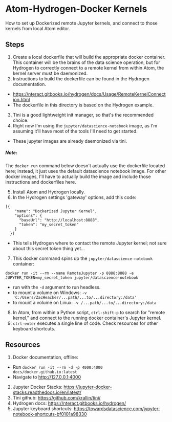 # Atom-Hydrogen-Docker Kernels
How to set up Dockerized remote Jupyter kernels, and connect to those kernels from local Atom editor.

## Steps
1. Create a local dockerfile that will build the appropriate docker container. This container will be the brains of the data science operation, but for Hydrogen to correctly connect to a remote kernel from within Atom, the kernel server must be daemonized.
2. Instructions to build the dockerfile can be found in the Hydrogen documentation.
  - https://nteract.gitbooks.io/hydrogen/docs/Usage/RemoteKernelConnection.html
  - The dockerfile in this directory is based on the Hydrogen example.
3. Tini is a good lightweight init manager, so that's the recommended choice.
4. Right now I'm using the `jupyter/datascience-notebook` image, as I'm assuming it'll have most of the tools I'll need to get started.
  - These jupyter images are already daemonized via tini.

  ##### Note:
The `docker run` command below doesn't actually use the dockerfile located here; instead, it just uses the default datascience notebook image. For other docker images, I'll have to actually build the image and include those instructions and dockerfiles here.

5. Install Atom and Hydrogen locally.
6. In the Hydrogen settings 'gateway' options, add this code:
```
[{
    "name": "Dockerized Jupyter Kernel",
    "options": {
      "baseUrl": "http://localhost:8888",
      "token": "my_secret_token"
    }
  }]
  ```
  - This tells Hydrogen where to contact the remote Jupyter kernel; not sure about this secret token thing yet...
7. This docker command spins up the `jupyter/datascience-notebook` container:
```
docker run -it --rm --name RemoteJupyter -p 8888:8888 -e JUPYTER_TOKEN=my_secret_token jupyter/datascience-notebook
```
  - run with the `-d` argument to run headless.
  - to mount a volume on Windows: `-v 'C:/Users/ZacHeacker/...path/...to/...directory:/data'`
  - to mount a volume on Linux: `-v /...path/...to/...directory:/data`
8. In Atom, from within a Python script, `ctrl-shift-p` to search for "remote kernel," and connect to the running docker container's Jupyter kernel.
9. `ctrl-enter` executes a single line of code. Check resources for other keyboard shortcuts.

## Resources
1. Docker documentation, offline:
  - Run `docker run -it --rm -d -p 4000:4000 docs/docker.github.io:latest`
  - Navigate to http://127.0.0.1:4000
2. Jupyter Docker Stacks: https://jupyter-docker-stacks.readthedocs.io/en/latest/
3. Tini github: https://github.com/krallin/tini/
4. Hydrogen docs: https://nteract.gitbooks.io/hydrogen/
5. Jupyter keyboard shortcuts: https://towardsdatascience.com/jypyter-notebook-shortcuts-bf0101a98330
